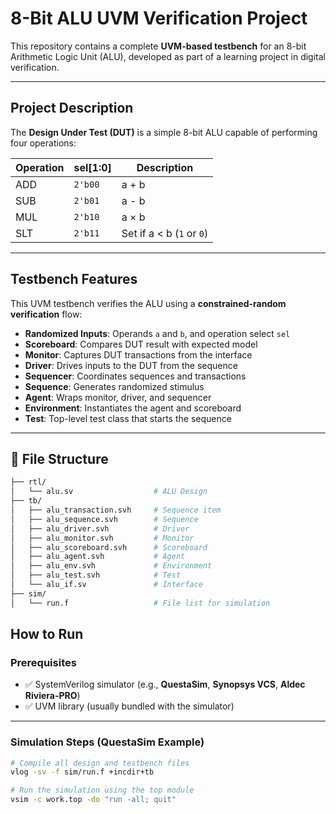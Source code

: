 # 8-Bit ALU UVM Verification Project

This repository contains a complete **UVM-based testbench** for an 8-bit Arithmetic Logic Unit (ALU), developed as part of a learning project in digital verification.

---

## Project Description

The **Design Under Test (DUT)** is a simple 8-bit ALU capable of performing four operations:

| Operation | sel[1:0] | Description                |
|-----------|-----------|----------------------------|
| ADD       | `2'b00`   | a + b                      |
| SUB       | `2'b01`   | a - b                      |
| MUL       | `2'b10`   | a × b                      |
| SLT       | `2'b11`   | Set if a < b (`1` or `0`)  |

---

## Testbench Features

This UVM testbench verifies the ALU using a **constrained-random verification** flow:

- **Randomized Inputs**: Operands `a` and `b`, and operation select `sel`
- **Scoreboard**: Compares DUT result with expected model
- **Monitor**: Captures DUT transactions from the interface
- **Driver**: Drives inputs to the DUT from the sequence
- **Sequencer**: Coordinates sequences and transactions
- **Sequence**: Generates randomized stimulus
- **Agent**: Wraps monitor, driver, and sequencer
- **Environment**: Instantiates the agent and scoreboard
- **Test**: Top-level test class that starts the sequence

---

## 📁 File Structure

```bash
├── rtl/
│   └── alu.sv                  # ALU Design
├── tb/
│   ├── alu_transaction.svh     # Sequence item
│   ├── alu_sequence.svh        # Sequence
│   ├── alu_driver.svh          # Driver
│   ├── alu_monitor.svh         # Monitor
│   ├── alu_scoreboard.svh      # Scoreboard
│   ├── alu_agent.svh           # Agent
│   ├── alu_env.svh             # Environment
│   ├── alu_test.svh            # Test
│   └── alu_if.sv               # Interface
├── sim/
│   └── run.f                   # File list for simulation
```
## How to Run

### Prerequisites

- ✅ SystemVerilog simulator (e.g., **QuestaSim**, **Synopsys VCS**, **Aldec Riviera-PRO**)
- ✅ UVM library (usually bundled with the simulator)

---

### Simulation Steps (QuestaSim Example)

```bash
# Compile all design and testbench files
vlog -sv -f sim/run.f +incdir+tb

# Run the simulation using the top module
vsim -c work.top -do "run -all; quit"


